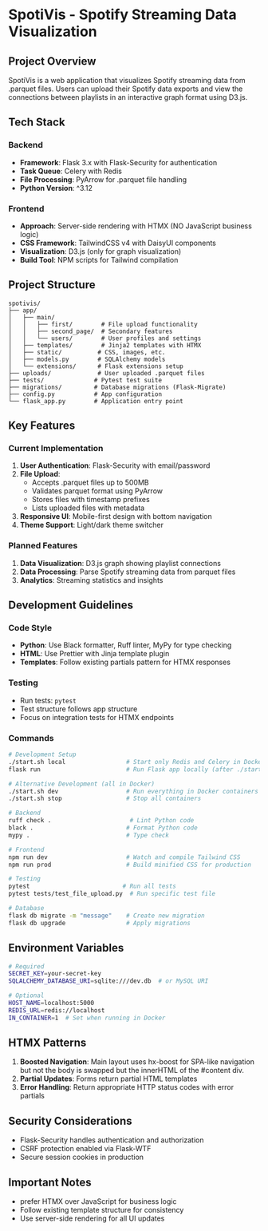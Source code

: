 # SpotiVis - Spotify Streaming Data Visualization

## Project Overview

SpotiVis is a web application that visualizes Spotify streaming data from .parquet files. Users can upload their Spotify data exports and view the connections between playlists in an interactive graph format using D3.js.

## Tech Stack

### Backend

- **Framework**: Flask 3.x with Flask-Security for authentication
- **Task Queue**: Celery with Redis
- **File Processing**: PyArrow for .parquet file handling
- **Python Version**: ^3.12

### Frontend

- **Approach**: Server-side rendering with HTMX (NO JavaScript business logic)
- **CSS Framework**: TailwindCSS v4 with DaisyUI components
- **Visualization**: D3.js (only for graph visualization)
- **Build Tool**: NPM scripts for Tailwind compilation

## Project Structure

```
spotivis/
├── app/
│   ├── main/
│   │   ├── first/        # File upload functionality
│   │   ├── second_page/  # Secondary features
│   │   └── users/        # User profiles and settings
│   ├── templates/        # Jinja2 templates with HTMX
│   ├── static/          # CSS, images, etc.
│   ├── models.py        # SQLAlchemy models
│   └── extensions/      # Flask extensions setup
├── uploads/             # User uploaded .parquet files
├── tests/              # Pytest test suite
├── migrations/         # Database migrations (Flask-Migrate)
├── config.py           # App configuration
└── flask_app.py        # Application entry point
```

## Key Features

### Current Implementation

1. **User Authentication**: Flask-Security with email/password
2. **File Upload**:
    - Accepts .parquet files up to 500MB
    - Validates parquet format using PyArrow
    - Stores files with timestamp prefixes
    - Lists uploaded files with metadata
3. **Responsive UI**: Mobile-first design with bottom navigation
4. **Theme Support**: Light/dark theme switcher

### Planned Features

1. **Data Visualization**: D3.js graph showing playlist connections
2. **Data Processing**: Parse Spotify streaming data from parquet files
3. **Analytics**: Streaming statistics and insights

## Development Guidelines

### Code Style

- **Python**: Use Black formatter, Ruff linter, MyPy for type checking
- **HTML**: Use Prettier with Jinja template plugin
- **Templates**: Follow existing partials pattern for HTMX responses

### Testing

- Run tests: `pytest`
- Test structure follows app structure
- Focus on integration tests for HTMX endpoints

### Commands

```bash
# Development Setup
./start.sh local                 # Start only Redis and Celery in Docker
flask run                        # Run Flask app locally (after ./start.sh local)

# Alternative Development (all in Docker)
./start.sh dev                   # Run everything in Docker containers
./start.sh stop                  # Stop all containers

# Backend
ruff check .                      # Lint Python code
black .                          # Format Python code
mypy .                           # Type check

# Frontend
npm run dev                      # Watch and compile Tailwind CSS
npm run prod                     # Build minified CSS for production

# Testing
pytest                          # Run all tests
pytest tests/test_file_upload.py  # Run specific test file

# Database
flask db migrate -m "message"    # Create new migration
flask db upgrade                 # Apply migrations
```

## Environment Variables

```bash
# Required
SECRET_KEY=your-secret-key
SQLALCHEMY_DATABASE_URI=sqlite:///dev.db  # or MySQL URI

# Optional
HOST_NAME=localhost:5000
REDIS_URL=redis://localhost
IN_CONTAINER=1  # Set when running in Docker
```

## HTMX Patterns

1. **Boosted Navigation**: Main layout uses hx-boost for SPA-like navigation but not the body is swapped but the innerHTML of the #content div.
2. **Partial Updates**: Forms return partial HTML templates
3. **Error Handling**: Return appropriate HTTP status codes with error partials

## Security Considerations

- Flask-Security handles authentication and authorization
- CSRF protection enabled via Flask-WTF
- Secure session cookies in production

## Important Notes

- prefer HTMX over JavaScript for business logic
- Follow existing template structure for consistency
- Use server-side rendering for all UI updates
